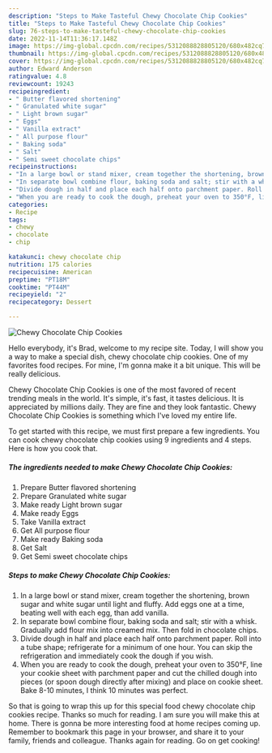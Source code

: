 ```yaml
---
description: "Steps to Make Tasteful Chewy Chocolate Chip Cookies"
title: "Steps to Make Tasteful Chewy Chocolate Chip Cookies"
slug: 76-steps-to-make-tasteful-chewy-chocolate-chip-cookies
date: 2022-11-14T11:36:17.148Z
image: https://img-global.cpcdn.com/recipes/5312088828805120/680x482cq70/chewy-chocolate-chip-cookies-recipe-main-photo.jpg
thumbnail: https://img-global.cpcdn.com/recipes/5312088828805120/680x482cq70/chewy-chocolate-chip-cookies-recipe-main-photo.jpg
cover: https://img-global.cpcdn.com/recipes/5312088828805120/680x482cq70/chewy-chocolate-chip-cookies-recipe-main-photo.jpg
author: Edward Anderson
ratingvalue: 4.8
reviewcount: 19243
recipeingredient:
- " Butter flavored shortening"
- " Granulated white sugar"
- " Light brown sugar"
- " Eggs"
- " Vanilla extract"
- " All purpose flour"
- " Baking soda"
- " Salt"
- " Semi sweet chocolate chips"
recipeinstructions:
- "In a large bowl or stand mixer, cream together the shortening, brown sugar and white sugar until light and fluffy. Add eggs one at a time, beating well with each egg, than add vanilla."
- "In separate bowl combine flour, baking soda and salt; stir with a whisk. Gradually add flour mix into creamed mix. Then fold in chocolate chips."
- "Divide dough in half and place each half onto parchment paper. Roll into a tube shape; refrigerate for a minimum of one hour. You can skip the refrigeration and immediately cook the dough if you wish."
- "When you are ready to cook the dough, preheat your oven to 350°F, line your cookie sheet with parchment paper and cut the chilled dough into pieces (or spoon dough directly after mixing) and place on cookie sheet. Bake 8-10 minutes, I think 10 minutes was perfect."
categories:
- Recipe
tags:
- chewy
- chocolate
- chip

katakunci: chewy chocolate chip 
nutrition: 175 calories
recipecuisine: American
preptime: "PT18M"
cooktime: "PT44M"
recipeyield: "2"
recipecategory: Dessert

---
```



![Chewy Chocolate Chip Cookies](https://img-global.cpcdn.com/recipes/5312088828805120/680x482cq70/chewy-chocolate-chip-cookies-recipe-main-photo.jpg)

Hello everybody, it's Brad, welcome to my recipe site. Today, I will show you a way to make a special dish, chewy chocolate chip cookies. One of my favorites food recipes. For mine, I'm gonna make it a bit unique. This will be really delicious.

Chewy Chocolate Chip Cookies is one of the most favored of recent trending meals in the world. It's simple, it's fast, it tastes delicious. It is appreciated by millions daily. They are fine and they look fantastic. Chewy Chocolate Chip Cookies is something which I've loved my entire life.




To get started with this recipe, we must first prepare a few ingredients. You can cook chewy chocolate chip cookies using 9 ingredients and 4 steps. Here is how you cook that.

<!--inarticleads1-->

##### The ingredients needed to make Chewy Chocolate Chip Cookies:

1. Prepare  Butter flavored shortening
1. Prepare  Granulated white sugar
1. Make ready  Light brown sugar
1. Make ready  Eggs
1. Take  Vanilla extract
1. Get  All purpose flour
1. Make ready  Baking soda
1. Get  Salt
1. Get  Semi sweet chocolate chips




<!--inarticleads2-->

##### Steps to make Chewy Chocolate Chip Cookies:

1. In a large bowl or stand mixer, cream together the shortening, brown sugar and white sugar until light and fluffy. Add eggs one at a time, beating well with each egg, than add vanilla.
1. In separate bowl combine flour, baking soda and salt; stir with a whisk. Gradually add flour mix into creamed mix. Then fold in chocolate chips.
1. Divide dough in half and place each half onto parchment paper. Roll into a tube shape; refrigerate for a minimum of one hour. You can skip the refrigeration and immediately cook the dough if you wish.
1. When you are ready to cook the dough, preheat your oven to 350°F, line your cookie sheet with parchment paper and cut the chilled dough into pieces (or spoon dough directly after mixing) and place on cookie sheet. Bake 8-10 minutes, I think 10 minutes was perfect.




So that is going to wrap this up for this special food chewy chocolate chip cookies recipe. Thanks so much for reading. I am sure you will make this at home. There is gonna be more interesting food at home recipes coming up. Remember to bookmark this page in your browser, and share it to your family, friends and colleague. Thanks again for reading. Go on get cooking!
